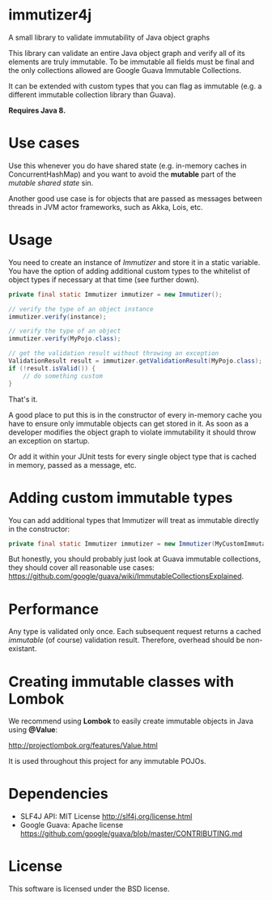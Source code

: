 # immutizer4j

A small library to validate immutability of Java object graphs

This library can validate an entire Java object graph and verify all of its elements are truly immutable.
To be immutable all fields must be final and the only collections allowed are Google Guava Immutable Collections.

It can be extended with custom types that you can flag as immutable (e.g. a different immutable collection
library than Guava).

**Requires Java 8.**

# Use cases

Use this whenever you do have shared state (e.g. in-memory caches in ConcurrentHashMap) and you want to avoid
the **mutable** part of the *mutable shared state* sin.

Another good use case is for objects that are passed as messages between threads in JVM actor frameworks, such as Akka, Lois, etc.

# Usage

You need to create an instance of *Immutizer* and store it in a static variable. You have the option of adding
additional custom types to the whitelist of object types if necessary at that time (see further down).

```java
private final static Immutizer immutizer = new Immutizer();

// verify the type of an object instance
immutizer.verify(instance);

// verify the type of an object
immutizer.verify(MyPojo.class);

// get the validation result without throwing an exception
ValidationResult result = immutizer.getValidationResult(MyPojo.class);
if (!result.isValid()) {
    // do something custom
}
```

That's it. 

A good place to put this is in the constructor of every in-memory cache you have to ensure only immutable objects
can get stored in it. As soon as a developer modifies the object graph to violate immutability it should throw an
exception on startup.

Or add it within your JUnit tests for every single object type that is cached in memory, passed as a message, etc.

# Adding custom immutable types

You can add additional types that Immutizer will treat as immutable directly in the constructor:

```java
private final static Immutizer immutizer = new Immutizer(MyCustomImmutableCollection.class);
```

But honestly, you should probably just look at Guava immutable collections, they should cover all reasonable
use cases: <https://github.com/google/guava/wiki/ImmutableCollectionsExplained>.


# Performance

Any type is validated only once. Each subsequent request returns a cached *immutable* (of course) validation result.
Therefore, overhead should be non-existant.

# Creating immutable classes with Lombok

We recommend using **Lombok** to easily create immutable objects in Java using **@Value**:

<http://projectlombok.org/features/Value.html>

It is used throughout this project for any immutable POJOs. 

# Dependencies

* SLF4J API: MIT License <http://slf4j.org/license.html>
* Google Guava: Apache license <https://github.com/google/guava/blob/master/CONTRIBUTING.md>

# License

This software is licensed under the BSD license.


